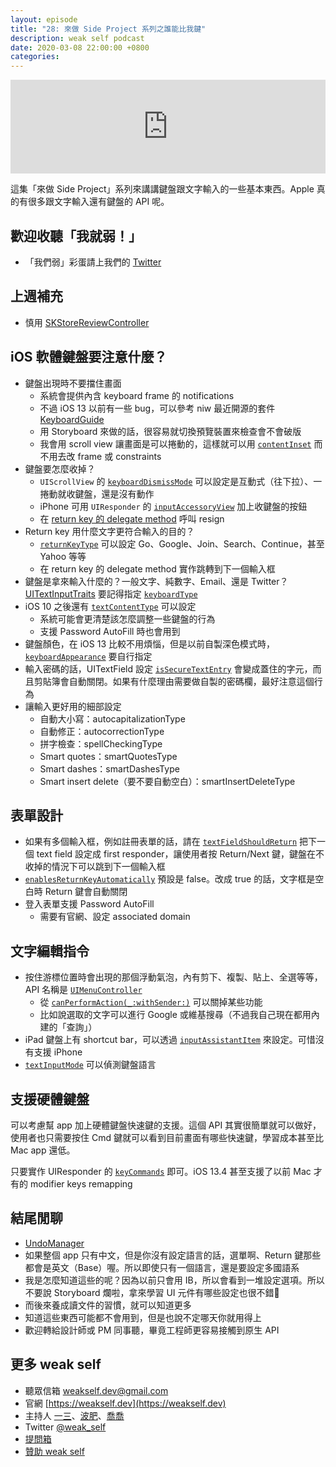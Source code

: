 ```yaml
---
layout: episode
title: "28: 來做 Side Project 系列之誰能比我鍵"
description: weak self podcast
date: 2020-03-08 22:00:00 +0800
categories: 
---
```

<iframe src="https://www.listennotes.com/embedded/e/014fbe330ad6451aa5a465bd9bd68c78/" width="100%" style="width: 1px; min-width: 100%;" frameborder="0" scrolling="no" loading="lazy"></iframe>

這集「來做 Side Project」系列來講講鍵盤跟文字輸入的一些基本東西。Apple 真的有很多跟文字輸入還有鍵盤的 API 呢。

## 歡迎收聽「我就弱！」

- 「我們弱」彩蛋請上我們的 [Twitter](https://twitter.com/weak_self)

## 上週補充

- 慎用 [SKStoreReviewController](https://developer.apple.com/documentation/storekit/skstorereviewcontroller)

## iOS 軟體鍵盤要注意什麼？

- 鍵盤出現時不要擋住畫面
	- 系統會提供內含 keyboard frame 的 notifications
	- 不過 iOS 13 以前有一些 bug，可以參考 niw 最近開源的套件 [KeyboardGuide](https://github.com/niw/KeyboardGuide)
	- 用 Storyboard 來做的話，很容易就切換預覽裝置來檢查會不會破版
	- 我會用 scroll view 讓畫面是可以捲動的，這樣就可以用 [`contentInset`](https://developer.apple.com/documentation/uikit/uiscrollview/1619406-contentinset) 而不用去改 frame 或 constraints
- 鍵盤要怎麼收掉？
	- `UIScrollView` 的 [`keyboardDismissMode`](https://developer.apple.com/documentation/uikit/uiscrollview/1619437-keyboarddismissmode) 可以設定是互動式（往下拉）、一捲動就收鍵盤，還是沒有動作
	- iPhone 可用 `UIResponder` 的 [`inputAccessoryView`](https://developer.apple.com/documentation/uikit/uiresponder/1621119-inputaccessoryview) 加上收鍵盤的按鈕
	- 在 [return key 的 delegate method](https://developer.apple.com/documentation/uikit/uitextfielddelegate/1619603-textfieldshouldreturn) 呼叫 resign 
- Return key 用什麼文字更符合輸入的目的？
	- [`returnKeyType`](https://developer.apple.com/documentation/uikit/uitextinputtraits/1624446-returnkeytype) 可以設定 Go、Google、Join、Search、Continue，甚至 Yahoo 等等
	- 在 return key 的 delegate method 實作跳轉到下一個輸入框
- 鍵盤是拿來輸入什麼的？一般文字、純數字、Email、還是 Twitter？[UITextInputTraits](https://developer.apple.com/documentation/uikit/uitextinputtraits) 要記得指定 [`keyboardType`](https://developer.apple.com/documentation/uikit/uitextinputtraits/1624457-keyboardtype)
- iOS 10 之後還有 [`textContentType`](https://developer.apple.com/documentation/uikit/uitextinputtraits/1649656-textcontenttype) 可以設定
    - 系統可能會更清楚該怎麼調整一些鍵盤的行為
    - 支援 Password AutoFill 時也會用到
- 鍵盤顏色，在 iOS 13 比較不用煩惱，但是以前自製深色模式時， [`keyboardAppearance`](https://developer.apple.com/documentation/uikit/uitextinputtraits/1624434-keyboardappearance) 要自行指定
- 輸入密碼的話，UITextField 設定 [`isSecureTextEntry`](https://developer.apple.com/documentation/uikit/uitextinputtraits/1624427-issecuretextentry) 會變成蓋住的字元，而且剪貼簿會自動關閉。如果有什麼理由需要做自製的密碼欄，最好注意這個行為
- 讓輸入更好用的細部設定
	- 自動大小寫：autocapitalizationType
	- 自動修正：autocorrectionType
	- 拼字檢查：spellCheckingType
	- Smart quotes：smartQuotesType
	- Smart dashes：smartDashesType
	- Smart insert delete（要不要自動空白）：smartInsertDeleteType

## 表單設計

- 如果有多個輸入框，例如註冊表單的話，請在 [`textFieldShouldReturn`](https://developer.apple.com/documentation/uikit/uitextfielddelegate/1619603-textfieldshouldreturn) 把下一個 text field 設定成 first responder，讓使用者按 Return/Next 鍵，鍵盤在不收掉的情況下可以跳到下一個輸入框
- [`enablesReturnKeyAutomatically`](https://developer.apple.com/documentation/uikit/uitextinputtraits/1624432-enablesreturnkeyautomatically) 預設是 false。改成 true 的話，文字框是空白時 Return 鍵會自動關閉
- 登入表單支援 Password AutoFill
	- 需要有官網、設定 associated domain

## 文字編輯指令

- 按住游標位置時會出現的那個浮動氣泡，內有剪下、複製、貼上、全選等等，API 名稱是 [`UIMenuController`](https://developer.apple.com/documentation/uikit/uimenucontroller)
	- 從 [`canPerformAction(_:withSender:)`](https://developer.apple.com/documentation/uikit/uiresponder/1621105-canperformaction) 可以關掉某些功能
	- 比如說選取的文字可以進行 Google 或維基搜尋（不過我自己現在都用內建的「查詢」）
- iPad 鍵盤上有 shortcut bar，可以透過 [`inputAssistantItem`](https://developer.apple.com/documentation/uikit/uiresponder/1621135-inputassistantitem) 來設定。可惜沒有支援 iPhone
-  [`textInputMode`](https://developer.apple.com/documentation/uikit/uiresponder/1621133-textinputmode) 可以偵測鍵盤語言

## 支援硬體鍵盤

可以考慮幫 app 加上硬體鍵盤快速鍵的支援。這個 API 其實很簡單就可以做好，使用者也只需要按住 Cmd 鍵就可以看到目前畫面有哪些快速鍵，學習成本甚至比 Mac app 還低。

只要實作 UIResponder 的 [`keyCommands`](https://developer.apple.com/documentation/uikit/uiresponder/1621141-keycommands) 即可。iOS 13.4 甚至支援了以前 Mac 才有的 modifier keys remapping

## 結尾閒聊

- [UndoManager](https://developer.apple.com/documentation/foundation/undomanager)
- 如果整個 app 只有中文，但是你沒有設定語言的話，選單啊、Return 鍵那些都會是英文（Base）喔。所以即使只有一個語言，還是要設定多國語系
- 我是怎麼知道這些的呢？因為以前只會用 IB，所以會看到一堆設定選項。所以不要說 Storyboard 爛啦，拿來學習 UI 元件有哪些設定也很不錯🤪
- 而後來養成讀文件的習慣，就可以知道更多
- 知道這些東西可能都不會用到，但是也說不定哪天你就用得上
- 歡迎轉給設計師或 PM 同事聽，畢竟工程師更容易接觸到原生 API

## 更多 weak self

* 聽眾信箱 [weakself.dev@gmail.com](mailto:weakself.dev@gmail.com)
* 官網 [https://weakself.dev](https://weakself.dev)
* 主持人 [一三](https://twitter.com/ethanhuang13)、[波肥](https://twitter.com/PofatTseng)、[喬喬](https://twitter.com/joe_trash_talk)
* Twitter [@weak_self](https://twitter.com/weak_self)
* [提問箱](https://peing.net/zh-TW/weak_self)
* [贊助 weak self](https://weakself.dev/#donation)